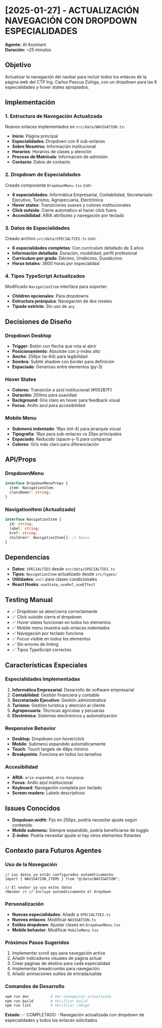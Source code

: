 # [2025-01-27] - ACTUALIZACIÓN NAVEGACIÓN CON DROPDOWN ESPECIALIDADES
**Agente:** AI Assistant  
**Duración:** ~25 minutos

## Objetivo
Actualizar la navegación del navbar para incluir todos los enlaces de la página web del CTP Ing. Carlos Pascua Zúñiga, con un dropdown para las 6 especialidades y hover states apropiados.

## Implementación

### 1. Estructura de Navegación Actualizada
Nuevos enlaces implementados en `src/data/NAVIGATION.ts`:
- **Inicio**: Página principal
- **Especialidades**: Dropdown con 6 sub-enlaces
- **Sobre Nosotros**: Información institucional
- **Horarios**: Horarios de clases y atención
- **Proceso de Matrícula**: Información de admisión
- **Contacto**: Datos de contacto

### 2. Dropdown de Especialidades
Creado componente `DropdownMenu.tsx` con:
- **6 especialidades**: Informática Empresarial, Contabilidad, Secretariado Ejecutivo, Turismo, Agropecuaria, Electrónica
- **Hover states**: Transiciones suaves y colores institucionales
- **Click outside**: Cierre automático al hacer click fuera
- **Accesibilidad**: ARIA attributes y navegación por teclado

### 3. Datos de Especialidades
Creado archivo `src/data/SPECIALTIES.ts` con:
- **6 especialidades completas**: Con currículum detallado de 3 años
- **Información detallada**: Duración, modalidad, perfil profesional
- **Currículum por grado**: Décimo, Undécimo, Duodécimo
- **Horas totales**: 3600 horas por especialidad

### 4. Tipos TypeScript Actualizados
Modificado `NavigationItem` interface para soportar:
- **Children opcionales**: Para dropdowns
- **Estructura jerárquica**: Navegación de dos niveles
- **Tipado estricto**: Sin uso de `any`

## Decisiones de Diseño

### Dropdown Desktop
- **Trigger**: Botón con flecha que rota al abrir
- **Posicionamiento**: Absolute con z-index alto
- **Ancho**: 256px (w-64) para legibilidad
- **Sombra**: Subtle shadow con border para definición
- **Espaciado**: Generoso entre elementos (py-3)

### Hover States
- **Colores**: Transición a azul institucional (#002B7F)
- **Duración**: 200ms para suavidad
- **Background**: Gris claro en hover para feedback visual
- **Focus**: Anillo azul para accesibilidad

### Mobile Menu
- **Submenú indentado**: 16px (ml-4) para jerarquía visual
- **Tipografía**: 18px para sub-enlaces vs 20px principales
- **Espaciado**: Reducido (space-y-1) para compactar
- **Colores**: Gris más claro para diferenciación

## API/Props

### DropdownMenu
```typescript
interface DropdownMenuProps {
  item: NavigationItem;
  className?: string;
}
```

### NavigationItem (Actualizado)
```typescript
interface NavigationItem {
  id: string;
  label: string;
  href: string;
  children?: NavigationItem[]; // Nuevo
}
```

## Dependencias
- **Datos**: `SPECIALTIES` desde `src/data/SPECIALTIES.ts`
- **Tipos**: `NavigationItem` actualizado desde `src/types/`
- **Utilidades**: `cn()` para clases condicionales
- **React Hooks**: `useState`, `useRef`, `useEffect`

## Testing Manual
- ✅ Dropdown se abre/cierra correctamente
- ✅ Click outside cierra el dropdown
- ✅ Hover states funcionan en todos los elementos
- ✅ Mobile menu muestra sub-enlaces indentados
- ✅ Navegación por teclado funciona
- ✅ Focus visible en todos los elementos
- ✅ Sin errores de linting
- ✅ Tipos TypeScript correctos

## Características Especiales

### Especialidades Implementadas
1. **Informática Empresarial**: Desarrollo de software empresarial
2. **Contabilidad**: Gestión financiera y contable
3. **Secretariado Ejecutivo**: Gestión administrativa
4. **Turismo**: Gestión turística y atención al cliente
5. **Agropecuaria**: Técnicas agrícolas y pecuarias
6. **Electrónica**: Sistemas electrónicos y automatización

### Responsive Behavior
- **Desktop**: Dropdown con hover/click
- **Mobile**: Submenú expandido automáticamente
- **Touch**: Touch targets de 48px mínimo
- **Breakpoints**: Funciona en todos los tamaños

### Accesibilidad
- **ARIA**: `aria-expanded`, `aria-haspopup`
- **Focus**: Anillo azul institucional
- **Keyboard**: Navegación completa por teclado
- **Screen readers**: Labels descriptivos

## Issues Conocidos
- **Dropdown width**: Fijo en 256px, podría necesitar ajuste según contenido
- **Mobile submenu**: Siempre expandido, podría beneficiarse de toggle
- **Z-index**: Podría necesitar ajuste si hay otros elementos flotantes

## Contexto para Futuros Agentes

### Uso de la Navegación
```tsx
// Los datos ya están configurados automáticamente
import { NAVIGATION_ITEMS } from "@/data/NAVIGATION";

// El navbar ya usa estos datos
<Navbar /> // Incluye automáticamente el dropdown
```

### Personalización
- **Nuevas especialidades**: Añadir a `SPECIALTIES.ts`
- **Nuevos enlaces**: Modificar `NAVIGATION.ts`
- **Estilos dropdown**: Ajustar clases en `DropdownMenu.tsx`
- **Mobile behavior**: Modificar `MobileMenu.tsx`

### Próximos Pasos Sugeridos
1. Implementar scroll spy para navegación activa
2. Añadir indicadores visuales de página actual
3. Crear páginas de destino para cada especialidad
4. Implementar breadcrumbs para navegación
5. Añadir animaciones sutiles de entrada/salida

### Comandos de Desarrollo
```bash
npm run dev          # Ver navegación actualizada
npm run build        # Verificar build
npm run lint         # Verificar código
```

**Estado**: ✅ COMPLETADO - Navegación actualizada con dropdown de especialidades y todos los enlaces solicitados
